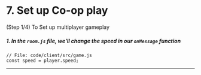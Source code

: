 # 7. Set up Co-op play
 (Step 1/4) To Set up multiplayer gameplay

##### 1.  In the `room.js` file, we'll change the speed in our `onMessage` _function_

```
// File: code/client/src/game.js
const speed = player.speed;
```

<hr class="uk-margin-medium">